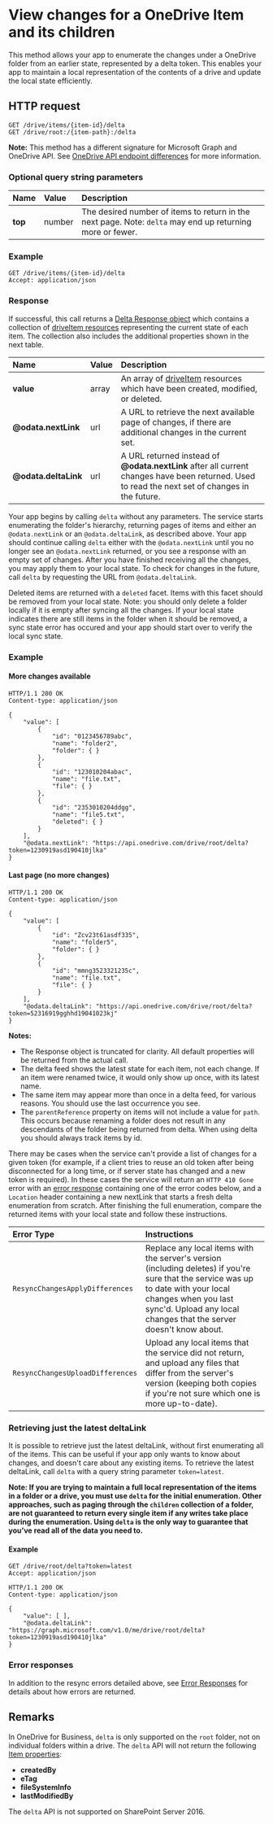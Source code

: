 # View changes for a OneDrive Item and its children

This method allows your app to enumerate the changes under a OneDrive folder
from an earlier state, represented by a delta token. This enables your app to
maintain a local representation of the contents of a drive and update the local
state efficiently.

## HTTP request

````
GET /drive/items/{item-id}/delta
GET /drive/root:/{item-path}:/delta
````

**Note:** This method has a different signature for Microsoft Graph and OneDrive API. See [OneDrive API endpoint differences](../advanced/direct-endpoint-differences.md) for more information.

### Optional query string parameters

| Name      | Value  | Description                                                                                                                          |
|:----------|:-------|:-------------------------------------------------------------------------------------------------------------------------------------|
| **top**   | number | The desired number of items to return in the next page. Note: `delta` may end up returning more or fewer.                       |

### Example

<!-- { "blockType": "request", "name": "get-delta", "idempotent": true, "scopes": "files.read", "target": "action" } -->
```
GET /drive/items/{item-id}/delta
Accept: application/json
```

### Response

If successful, this call returns a [Delta Response object][delta-resource]
which contains a collection of [driveItem resources][item-resource] representing the
current state of each item. The collection also includes the additional
properties shown in the next table.

| Name                 | Value  | Description                                                                                                                                      |
|:---------------------|:-------|:-------------------------------------------------------------------------------------------------------------------------------------------------|
| **value**            | array  | An array of [driveItem][item-resource] resources which have been created, modified, or deleted.                                                  |
| **@odata.nextLink**  | url    | A URL to retrieve the next available page of changes, if there are additional changes in the current set.                                        |
| **@odata.deltaLink** | url    | A URL returned instead of **@odata.nextLink** after all current changes have been returned. Used to read the next set of changes in the future.  |

Your app begins by calling `delta` without any parameters.
The service starts enumerating the folder's hierarchy, returning pages of items and either an `@odata.nextLink` or an `@odata.deltaLink`, as described above.
Your app should continue calling `delta` either with the `@odata.nextLink` until you no longer see an `@odata.nextLink` returned, or you see a response with an empty set of changes.
After you have finished receiving all the changes, you may apply them to your local state.
To check for changes in the future, call `delta` by requesting the URL from `@odata.deltaLink`.

Deleted items are returned with a `deleted` facet. 
Items with this facet should be removed from your local state. 
Note: you should only delete a folder locally if it is empty after syncing all the changes.
If your local state indicates there are still items in the folder when it should be removed, a sync state error has occured and your app should start over to verify the local sync state.

### Example

#### More changes available

<!-- { "blockType": "response", "@odata.type": "oneDrive.viewDelta", "truncated": true } -->
```http
HTTP/1.1 200 OK
Content-type: application/json

{
    "value": [
        {
            "id": "0123456789abc",
            "name": "folder2",
            "folder": { }
        },
        {
            "id": "123010204abac",
            "name": "file.txt",
            "file": { }
        },
        {
            "id": "2353010204ddgg",
            "name": "file5.txt",
            "deleted": { }
        }
    ],
    "@odata.nextLink": "https://api.onedrive.com/drive/root/delta?token=1230919asd190410jlka"
}
```

#### Last page (no more changes)

<!-- { "blockType": "example", "@odata.type": "oneDrive.viewDelta", "truncated": true } -->
```http
HTTP/1.1 200 OK
Content-type: application/json

{
    "value": [
        {
            "id": "Zcv23t61asdf335",
            "name": "folder5",
            "folder": { }
        },
        {
            "id": "mmng3523321235c",
            "name": "file.txt",
            "file": { }
        }
    ],
    "@odata.deltaLink": "https://api.onedrive.com/drive/root/delta?token=52316919gghhd19041023kj"
}
```

**Notes:**

* The Response object is truncated for clarity. All default properties will be
  returned from the actual call.
* The delta feed shows the latest state for each item, not each change. If an
  item were renamed twice, it would only show up once, with its latest name.
* The same item may appear more than once in a delta feed, for various reasons.
  You should use the last occurrence you see.
* The `parentReference` property on items will not include a value for `path`.
  This occurs because renaming a folder does not result in any descendants of
  the folder being returned from delta. When using delta you should
  always track items by id.

There may be cases when the service can't provide a list of changes for a given
token (for example, if a client tries to reuse an old token after being
disconnected for a long time, or if server state has changed and a new token is
required). In these cases the service will return an `HTTP 410 Gone` error with
an [error response][error-response] containing one of the error codes below,
and a `Location` header containing a new nextLink that starts a fresh delta
enumeration from scratch. After finishing the full enumeration, compare the
returned items with your local state and follow these instructions.

| Error Type                       | Instructions                                                                                                                                                                                                                    |
|:---------------------------------|:--------------------------------------------------------------------------------------------------------------------------------------------------------------------------------------------------------------------------------|
| `ResyncChangesApplyDifferences`  | Replace any local items with the server's version (including deletes) if you're sure that the service was up to date with your local changes when you last sync'd. Upload any local changes that the server doesn't know about. |
| `ResyncChangesUploadDifferences` | Upload any local items that the service did not return, and upload any files that differ from the server's version (keeping both copies if you're not sure which one is more up-to-date).                                       |


### Retrieving just the latest deltaLink
It is possible to retrieve just the latest deltaLink, without first enumerating all of the items.
This can be useful if your app only wants to know about changes, and doesn't care about any existing items. 
To retrieve the latest deltaLink, call `delta` with a query string parameter `token=latest`.

**Note: If you are trying to maintain a full local representation of the items in a folder or a drive, you must use `delta` for the initial enumeration.
Other approaches, such as paging through the `children` collection of a folder, are not guaranteed to return every single item if any writes take place during the enumeration. 
Using `delta` is the only way to guarantee that you've read all of the data you need to.**

#### Example

<!-- { "blockType": "request", "name": "get-delta-latest", "scope": "files.read", "target": "action" } -->
```
GET /drive/root/delta?token=latest
Accept: application/json
```

<!-- { "blockType": "response", "@odata.type": "oneDrive.viewDelta" } -->
```http
HTTP/1.1 200 OK
Content-type: application/json

{
    "value": [ ],
    "@odata.deltaLink": "https://graph.microsoft.com/v1.0/me/drive/root/delta?token=1230919asd190410jlka"
}
```

### Error responses

In addition to the resync errors detailed above, see [Error Responses][error-response] for details about how errors are returned.

[delta-resource]: ../resources/viewdelta.md
[error-response]: ../concepts/errors.md
[item-resource]: ../resources/driveitem.md

## Remarks

In OneDrive for Business, `delta` is only supported on the `root` folder, not on individual folders within a drive.
The `delta` API will not return the following [Item properties](../resources/driveitem.md):

* **createdBy**
* **eTag**
* **fileSystemInfo**
* **lastModifiedBy**

The `delta` API is not supported on SharePoint Server 2016.

<!-- {
  "type": "#page.annotation",
  "description": "Sync changes from the service to your client state.",
  "keywords": "sync,delta,changes,$delta",
  "section": "documentation",
  "tocPath": "Items/Sync changes"
} -->
